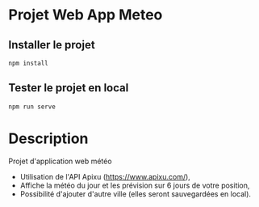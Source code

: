 # Projet Web App Meteo

## Installer le projet
```
npm install
```

## Tester le projet en local
```
npm run serve
```

# Description
Projet d'application web météo
- Utilisation de l'API Apixu (https://www.apixu.com/),
- Affiche la météo du jour et les prévision sur 6 jours de votre position,
- Possibilité d'ajouter d'autre ville (elles seront sauvegardées en local).
